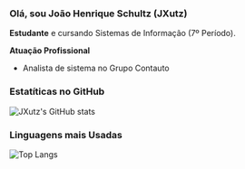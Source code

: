 ### Olá, sou João Henrique Schultz (JXutz)

**Estudante** e cursando Sistemas de Informação (7º Período).

**Atuação Profissional**
- Analista de sistema no Grupo Contauto

### Estatíticas no GitHub

![JXutz's GitHub stats](https://github-readme-stats.vercel.app/api?username=JXutz&show_icons-true&theme=dracula)

### Linguagens mais Usadas

![Top Langs](https://github-readme-stats.vercel.app/api/top-langs/?username=JXutz&layout=compact)

